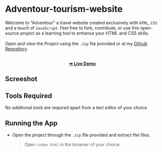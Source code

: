 
 
  # Adventour-tourism-website
   Welcome to "Adventour" a travel website created exclusively with `HTML`, `CSS` and a touch of `JavaScript`. Feel free to fork, contribute, or use this open-source project as a learning tool to enhance your HTML and CSS skills.   <br />    <br />
Open and view the Project using the `.zip` file provided or at my [Github Repository](https://github.com/madhuraj0705/Tourism-Website).
<div align="center">
  <br />
  <a href="https://github.com/madhuraj0705/Tourism-Website"><strong>➥ Live Demo</strong></a>
</div>

## Screeshot


## Tools Required
No additional tools are required apart from a text editor of your choice

## Running the App
* Open the project through the `.zip` file provided and extract the files. 
  > Open `index.html` in the browser of your choice.




